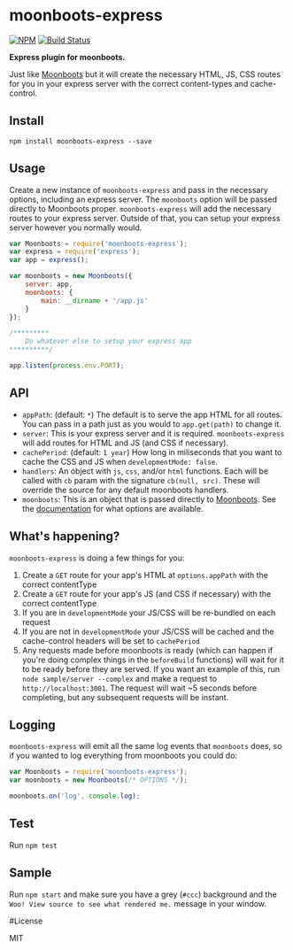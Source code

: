 moonboots-express
=================

[![NPM](https://nodei.co/npm/moonboots-express.png)](https://nodei.co/npm/moonboots-express/)
[![Build Status](https://travis-ci.org/lukekarrys/moonboots-express.png?branch=master)](https://travis-ci.org/lukekarrys/moonboots-express)

**Express plugin for moonboots.**

Just like [Moonboots](https://github.com/HenrikJoreteg/moonboots) but it will create the necessary HTML, JS, CSS routes for you in your express server with the correct content-types and cache-control.

## Install

`npm install moonboots-express --save`

## Usage

Create a new instance of `moonboots-express` and pass in the necessary options, including an express server. The `moonboots` option will be passed directly to Moonboots proper. `moonboots-express` will add the necessary routes to your express server. Outside of that, you can setup your express server however you normally would.

```js
var Moonboots = require('moonboots-express');
var express = require('express');
var app = express();

var moonboots = new Moonboots({
    server: app,
    moonboots: {
        main: __dirname + '/app.js'
    }
});

/*********
    Do whatever else to setup your express app
**********/

app.listen(process.env.PORT);
```

## API

- `appPath`: (default: `*`) The default is to serve the app HTML for all routes. You can pass in a path just as you would to `app.get(path)` to change it.
- `server`: This is your express server and it is required. `moonboots-express` will add routes for HTML and JS (and CSS if necessary).
- `cachePeriod`: (default: `1 year`) How long in miliseconds that you want to cache the CSS and JS when `developmentMode: false`.
- `handlers`: An object with `js`, `css`, and/or `html` functions. Each will be called with `cb` param with the signature `cb(null, src)`. These will override the source for any default moonboots handlers.
- `moonboots`: This is an object that is passed directly to [Moonboots](https://github.com/HenrikJoreteg/moonboots). See the [documentation](https://github.com/HenrikJoreteg/moonboots#options) for what options are available.

## What's happening?

`moonboots-express` is doing a few things for you:

1. Create a `GET` route for your app's HTML at `options.appPath` with the correct contentType
2. Create a `GET` route for your app's JS (and CSS if necessary) with the correct contentType
3. If you are in `developmentMode` your JS/CSS will be re-bundled on each request
4. If you are not in `developmentMode` your JS/CSS will be cached and the cache-control headers will be set to `cachePeriod`
5. Any requests made before moonboots is ready (which can happen if you're doing complex things in the `beforeBuild` functions) will wait for it to be ready before they are served. If you want an example of this, run `node sample/server --complex` and make a request to `http://localhost:3001`. The request will wait ~5 seconds before completing, but any subsequent requests will be instant.

## Logging

`moonboots-express` will emit all the same log events that `moonboots` does, so if you wanted to log everything from moonboots you could do:

```js
var Moonboots = require('moonboots-express');
var moonboots = new Moonboots(/* OPTIONS */);

moonboots.on('log', console.log);
```

## Test

Run `npm test`

## Sample

Run `npm start` and make sure you have a grey (`#ccc`) background and the `Woo! View source to see what rendered me.` message in your window.

#License

MIT
